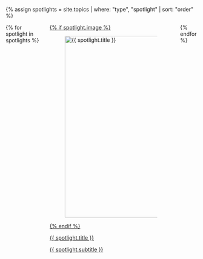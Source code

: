 {% assign spotlights = site.topics | where: "type", "spotlight" | sort: "order" %}

<div class="columns is-multiline">
    {% for spotlight in spotlights %}
    <div class="column is-4-desktop is-6-tablet">
        <a href="{{ spotlight.url | prepend: site.baseurl }}">
            <div class="card spotlight">
                {% if spotlight.image %}
                <div class="card-image">
                    <figure class="image">
                        <img src="{{ site.baseurl }}/assets/areas/topics/{{ spotlight.image }}" alt="{{ spotlight.title }}" width="640px" height="480px" />
                    </figure>
                </div>
                {% endif %}
                <div class="card-content">
                    <p class="title is-4">{{ spotlight.title }}</p>
                    <p class="subtitle is-4">{{ spotlight.subtitle }}</p>
                </div>
            </div>
        </a>
    </div>
    {% endfor %}
</div>